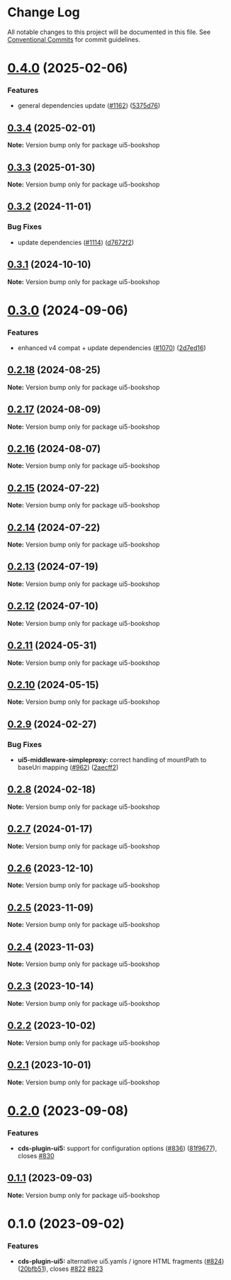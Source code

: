 # Change Log

All notable changes to this project will be documented in this file.
See [Conventional Commits](https://conventionalcommits.org) for commit guidelines.

# [0.4.0](https://github.com/ui5-community/ui5-ecosystem-showcase/compare/ui5-bookshop@0.3.4...ui5-bookshop@0.4.0) (2025-02-06)


### Features

* general dependencies update ([#1162](https://github.com/ui5-community/ui5-ecosystem-showcase/issues/1162)) ([5375d76](https://github.com/ui5-community/ui5-ecosystem-showcase/commit/5375d76496741433330d76ce59a89b39f7ad8a69))





## [0.3.4](https://github.com/ui5-community/ui5-ecosystem-showcase/compare/ui5-bookshop@0.3.3...ui5-bookshop@0.3.4) (2025-02-01)

**Note:** Version bump only for package ui5-bookshop





## [0.3.3](https://github.com/ui5-community/ui5-ecosystem-showcase/compare/ui5-bookshop@0.3.2...ui5-bookshop@0.3.3) (2025-01-30)

**Note:** Version bump only for package ui5-bookshop





## [0.3.2](https://github.com/ui5-community/ui5-ecosystem-showcase/compare/ui5-bookshop@0.3.1...ui5-bookshop@0.3.2) (2024-11-01)


### Bug Fixes

* update dependencies ([#1114](https://github.com/ui5-community/ui5-ecosystem-showcase/issues/1114)) ([d7672f2](https://github.com/ui5-community/ui5-ecosystem-showcase/commit/d7672f2cd10f8a5de1da3070050ab98810e0fcf8))





## [0.3.1](https://github.com/ui5-community/ui5-ecosystem-showcase/compare/ui5-bookshop@0.3.0...ui5-bookshop@0.3.1) (2024-10-10)

**Note:** Version bump only for package ui5-bookshop





# [0.3.0](https://github.com/ui5-community/ui5-ecosystem-showcase/compare/ui5-bookshop@0.2.18...ui5-bookshop@0.3.0) (2024-09-06)


### Features

* enhanced v4 compat + update dependencies ([#1070](https://github.com/ui5-community/ui5-ecosystem-showcase/issues/1070)) ([2d7ed16](https://github.com/ui5-community/ui5-ecosystem-showcase/commit/2d7ed1623249febd32ecabdd2b47698f1cd968d5))





## [0.2.18](https://github.com/ui5-community/ui5-ecosystem-showcase/compare/ui5-bookshop@0.2.17...ui5-bookshop@0.2.18) (2024-08-25)

**Note:** Version bump only for package ui5-bookshop





## [0.2.17](https://github.com/ui5-community/ui5-ecosystem-showcase/compare/ui5-bookshop@0.2.16...ui5-bookshop@0.2.17) (2024-08-09)

**Note:** Version bump only for package ui5-bookshop





## [0.2.16](https://github.com/ui5-community/ui5-ecosystem-showcase/compare/ui5-bookshop@0.2.15...ui5-bookshop@0.2.16) (2024-08-07)

**Note:** Version bump only for package ui5-bookshop





## [0.2.15](https://github.com/ui5-community/ui5-ecosystem-showcase/compare/ui5-bookshop@0.2.14...ui5-bookshop@0.2.15) (2024-07-22)

**Note:** Version bump only for package ui5-bookshop





## [0.2.14](https://github.com/ui5-community/ui5-ecosystem-showcase/compare/ui5-bookshop@0.2.13...ui5-bookshop@0.2.14) (2024-07-22)

**Note:** Version bump only for package ui5-bookshop





## [0.2.13](https://github.com/ui5-community/ui5-ecosystem-showcase/compare/ui5-bookshop@0.2.12...ui5-bookshop@0.2.13) (2024-07-19)

**Note:** Version bump only for package ui5-bookshop





## [0.2.12](https://github.com/ui5-community/ui5-ecosystem-showcase/compare/ui5-bookshop@0.2.11...ui5-bookshop@0.2.12) (2024-07-10)

**Note:** Version bump only for package ui5-bookshop





## [0.2.11](https://github.com/ui5-community/ui5-ecosystem-showcase/compare/ui5-bookshop@0.2.10...ui5-bookshop@0.2.11) (2024-05-31)

**Note:** Version bump only for package ui5-bookshop





## [0.2.10](https://github.com/ui5-community/ui5-ecosystem-showcase/compare/ui5-bookshop@0.2.9...ui5-bookshop@0.2.10) (2024-05-15)

**Note:** Version bump only for package ui5-bookshop





## [0.2.9](https://github.com/ui5-community/ui5-ecosystem-showcase/compare/ui5-bookshop@0.2.8...ui5-bookshop@0.2.9) (2024-02-27)


### Bug Fixes

* **ui5-middleware-simpleproxy:** correct handling of mountPath to baseUri mapping ([#962](https://github.com/ui5-community/ui5-ecosystem-showcase/issues/962)) ([2aecff2](https://github.com/ui5-community/ui5-ecosystem-showcase/commit/2aecff22d7c8600837a217cfe02007b68926ab4f))





## [0.2.8](https://github.com/ui5-community/ui5-ecosystem-showcase/compare/ui5-bookshop@0.2.7...ui5-bookshop@0.2.8) (2024-02-18)

**Note:** Version bump only for package ui5-bookshop





## [0.2.7](https://github.com/ui5-community/ui5-ecosystem-showcase/compare/ui5-bookshop@0.2.6...ui5-bookshop@0.2.7) (2024-01-17)

**Note:** Version bump only for package ui5-bookshop





## [0.2.6](https://github.com/ui5-community/ui5-ecosystem-showcase/compare/ui5-bookshop@0.2.5...ui5-bookshop@0.2.6) (2023-12-10)

**Note:** Version bump only for package ui5-bookshop





## [0.2.5](https://github.com/ui5-community/ui5-ecosystem-showcase/compare/ui5-bookshop@0.2.4...ui5-bookshop@0.2.5) (2023-11-09)

**Note:** Version bump only for package ui5-bookshop





## [0.2.4](https://github.com/ui5-community/ui5-ecosystem-showcase/compare/ui5-bookshop@0.2.3...ui5-bookshop@0.2.4) (2023-11-03)

**Note:** Version bump only for package ui5-bookshop





## [0.2.3](https://github.com/ui5-community/ui5-ecosystem-showcase/compare/ui5-bookshop@0.2.2...ui5-bookshop@0.2.3) (2023-10-14)

**Note:** Version bump only for package ui5-bookshop





## [0.2.2](https://github.com/ui5-community/ui5-ecosystem-showcase/compare/ui5-bookshop@0.2.1...ui5-bookshop@0.2.2) (2023-10-02)

**Note:** Version bump only for package ui5-bookshop





## [0.2.1](https://github.com/ui5-community/ui5-ecosystem-showcase/compare/ui5-bookshop@0.2.0...ui5-bookshop@0.2.1) (2023-10-01)

**Note:** Version bump only for package ui5-bookshop





# [0.2.0](https://github.com/ui5-community/ui5-ecosystem-showcase/compare/ui5-bookshop@0.1.1...ui5-bookshop@0.2.0) (2023-09-08)


### Features

* **cds-plugin-ui5:** support for configuration options ([#836](https://github.com/ui5-community/ui5-ecosystem-showcase/issues/836)) ([81f9677](https://github.com/ui5-community/ui5-ecosystem-showcase/commit/81f967777771cad8252c83766e256431e067ee61)), closes [#830](https://github.com/ui5-community/ui5-ecosystem-showcase/issues/830)





## [0.1.1](https://github.com/ui5-community/ui5-ecosystem-showcase/compare/ui5-bookshop@0.1.0...ui5-bookshop@0.1.1) (2023-09-03)

**Note:** Version bump only for package ui5-bookshop





# 0.1.0 (2023-09-02)


### Features

* **cds-plugin-ui5:** alternative ui5.yamls / ignore HTML fragments ([#824](https://github.com/ui5-community/ui5-ecosystem-showcase/issues/824)) ([20bfb51](https://github.com/ui5-community/ui5-ecosystem-showcase/commit/20bfb51fc46de05b000e617eaca6a30c2a7aae6a)), closes [#822](https://github.com/ui5-community/ui5-ecosystem-showcase/issues/822) [#823](https://github.com/ui5-community/ui5-ecosystem-showcase/issues/823)
